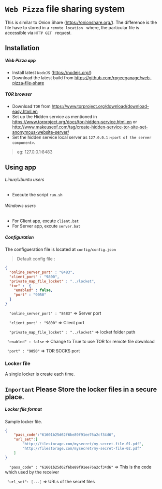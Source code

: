 # ```Web Pizza``` file sharing system
This is similar to Onion Share (https://onionshare.org/). The difference is the file have to stored in a ```remote location ``` where, the particular file is accessible via ```HTTP GET ``` request.
## Installation
##### Web Pizza app
* Install latest ```NodeJS``` (https://nodejs.org/)
* Download the latest build from https://github.com/rpgeeganage/web-pizza-file-share

##### TOR browser
* Download ```TOR``` from https://www.torproject.org/download/download-easy.html.en
* Set up the Hidden service as mentioned in https://www.torproject.org/docs/tor-hidden-service.html.en or http://www.makeuseof.com/tag/create-hidden-service-tor-site-set-anonymous-website-server/
* Set the hidden service local server as ```127.0.0.1:<port of the server component>```. 
> eg: 127.0.0.1:8483


## Using app
###### Linux/Ubuntu users
* Execute the script ```run.sh```

###### Windows users
* For Client app, excute ```client.bat```
* For Server app, excute ```server.bat```

##### Configuration
The configueration file is located at ```config/config.json```
> Default config file : 

```json
{
  "online_server_port" : "8483",
  "client_port" : "9800",
  "private_map_file_locket" : "../locket",
  "tor" :  {
    "enabled" : false, 
    "port" : "9050" 
  }
}
````

```  "online_server_port" : "8483"``` => Server port

```  "client_port" : "9800"``` => Client port

```  "private_map_file_locket" : "../locket"``` => locket folder path

``` "enabled" : false``` => Change to True to use TOR for remote file download

``` "port" : "9050"``` => TOR SOCKS port
### Locker file
A single locker is create each time.
## ```Important``` Please Store the locker files in a secure place.
##### Locker file format 
Sample locker file.

```json
{
    "pass_code":"61601b25d62f6be89f91ee76a2cf34d6",
    "url_set":[
        "http://filestorage.com/mysecret/my-secret-file-01.pdf",
        "http://filestorage.com/mysecret/my-secret-file-02.pdf"
    ]
}
```

```  "pass_code" : "61601b25d62f6be89f91ee76a2cf34d6"``` => This is the code which used by the receiver

```  "url_set": [...] ``` => URLs of the secret files